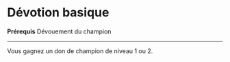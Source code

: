 # Dévotion basique

<p><strong>Prérequis</strong> Dévouement du champion</p>
<hr>
<p>Vous gagnez un don de champion de niveau 1 ou 2.</p>